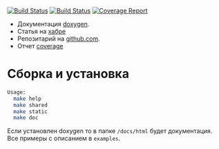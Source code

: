 [![Build Status](https://github.com/mambaru/wjrpc/workflows/C++%20CI/badge.svg?branch=master)](https://github.com/mambaru/wjrpc/tree/master)
[![Build Status](https://github.com/mambaru/wjrpc/workflows/C++%20CI/badge.svg?branch=mambaru)](https://github.com/mambaru/wjrpc/tree/mambaru)
[![Coverage Report](http://github.lan/cpp/wjrpc/badges/pre-release/coverage.svg)](http://github.lan/cpp/wjrpc/commits/pre-release)

* Документация [doxygen](https://mambaru.github.io/wjrpc/index.html).
* Статья на [хабре](https://habr.com/post/312994/)
* Репозитарий на [github.com](https://github.com/mambaru/wjrpc).
* Отчет [coverage](https://mambaru.github.io/wjrpc/cov-report/index.html)

# Сборка и установка

```bash
Usage:
  make help
  make shared
  make static
  make doc

```

Если установлен doxygen то в папке `/docs/html` будет документация.
Все примеры с описанием в `examples`.
